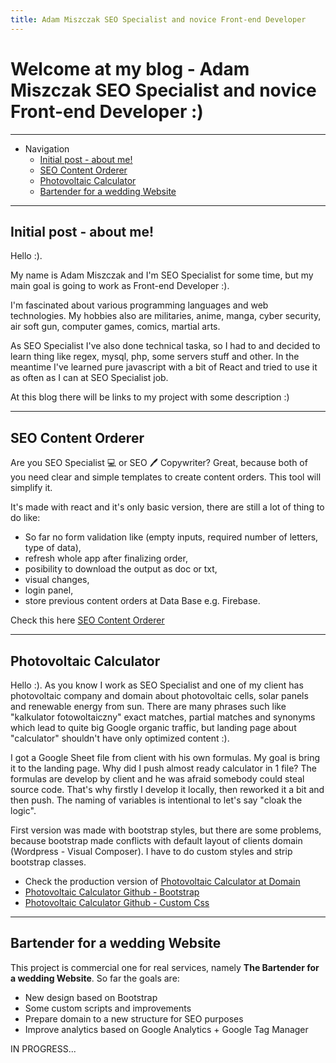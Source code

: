 ```yaml
---
title: Adam Miszczak SEO Specialist and novice Front-end Developer
---
```


# Welcome at my blog - Adam Miszczak SEO Specialist and novice Front-end Developer :)

---

* Navigation
  * [Initial post - about me!](#initial-post---about-me)
  * [SEO Content Orderer](#seo-content-orderer)
  * [Photovoltaic Calculator](#photovoltaic-calculator)
  * [Bartender for a wedding Website](#bartender-for-a-wedding-website-span)

---

## Initial post - about me!
Hello :).

My name is Adam Miszczak and I'm SEO Specialist for some time, but my main goal is going to work as Front-end Developer :).

I'm fascinated about various programming languages and web technologies. My hobbies also are militaries, anime, manga, cyber security, air soft gun, computer games, comics, martial arts.

As SEO Specialist I've also done technical taska, so I had to and decided to learn thing like regex, mysql, php, some servers stuff and other. In the meantime I've learned pure javascript with a bit of React and tried to use it as often as I can at SEO Specialist job.

At this blog there will be links to my project with some description :)

---

## SEO Content Orderer

Are you SEO Specialist 💻 or SEO 🖊️ Copywriter? Great, because both of you need clear and simple templates to create content orders. This tool will simplify it.

It's made with react and it's only basic version, there are still a lot of thing to do like:

* So far no form validation like (empty inputs, required number of letters, type of data),
* refresh whole app after finalizing order,
* posibility to download the output as doc or txt,
* visual changes,
* login panel,
* store previous content orders at Data Base e.g. Firebase.

Check this here  [SEO Content Orderer](https://adammiszczak.github.io/seo-content-orderer/)

---

## Photovoltaic Calculator

Hello :). As you know I work as SEO Specialist and one of my client has photovoltaic company and domain about photovoltaic cells, solar panels and renewable energy from sun. There are many phrases such like "kalkulator fotowoltaiczny" exact matches, partial matches and synonyms which lead to quite big Google organic traffic, but landing page about "calculator" shouldn't have only optimized content :).

I got a Google Sheet file from client with his own formulas. My goal is bring it to the landing page. Why did I push almost ready calculator in 1 file? The formulas are develop by client and he was afraid somebody could steal source code. That's why firstly I develop it locally, then reworked it a bit and then push. The naming of variables is intentional to let's say "cloak the logic".

First version was made with bootstrap styles, but there are some problems, because bootstrap made conflicts with default layout
of clients domain (Wordpress - Visual Composer). I have to do custom styles and strip bootstrap classes.


* Check the production version of [Photovoltaic Calculator at Domain](https://consorenergia.pl/fotowoltaika-kalkulator-oplacalnosci-instalacja-fotowoltaiczna-oplacalnosc/)
* [Photovoltaic Calculator Github - Bootstrap](https://adammiszczak.github.io/photovoltaic-calculator/)
* [Photovoltaic Calculator Github - Custom Css](https://adammiszczak.github.io/photovoltaic-calculator/index-edited.html)

---

## <span id="#bartender-for-a-wedding-website-span">Bartender for a wedding Website</span>

This project is commercial one for real services, namely **The Bartender for a wedding Website**. So far the goals are:


* New design based on Bootstrap
* Some custom scripts and improvements
* Prepare domain to a new structure for SEO purposes
* Improve analytics based on Google Analytics + Google Tag Manager

IN PROGRESS...
